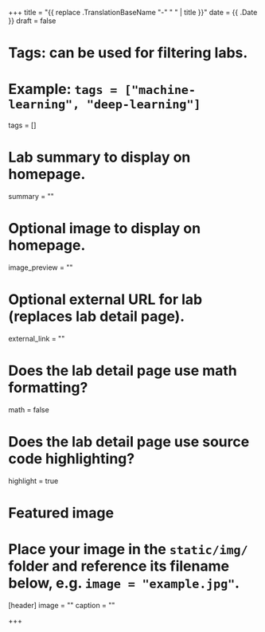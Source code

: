 +++
title = "{{ replace .TranslationBaseName "-" " " | title }}"
date = {{ .Date }}
draft = false

# Tags: can be used for filtering labs.
# Example: `tags = ["machine-learning", "deep-learning"]`
tags = []

# Lab summary to display on homepage.
summary = ""

# Optional image to display on homepage.
image_preview = ""

# Optional external URL for lab (replaces lab detail page).
external_link = ""

# Does the lab detail page use math formatting?
math = false

# Does the lab detail page use source code highlighting?
highlight = true

# Featured image
# Place your image in the `static/img/` folder and reference its filename below, e.g. `image = "example.jpg"`.
[header]
image = ""
caption = ""

+++
